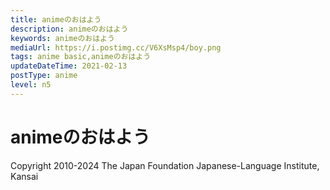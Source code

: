 ```yaml
---
title: animeのおはよう
description: animeのおはよう
keywords: animeのおはよう
mediaUrl: https://i.postimg.cc/V6XsMsp4/boy.png
tags: anime basic,animeのおはよう
updateDateTime: 2021-02-13
postType: anime
level: n5
---
```


# animeのおはよう

<Grid>
    <Item
      name="boy"
      img="https://i.postimg.cc/V6XsMsp4/boy.png"
      title="おはよう。"
      sound="https://anime-manga.jp/assets/audio/character-expressions/lineup/boy_issei_01.mp3"
    />
    <Item
      name="girl"
      img="https://i.postimg.cc/NG7fjM1j/girl.png"
      title="おはよっ！"
      sound="https://anime-manga.jp/assets/audio/character-expressions/lineup/girl_issei_01.mp3"
    />
    <Item
      name="scrapper"
      img="https://i.postimg.cc/FHqhBJQD/scrapper.png"
      title="よおっ、オッス"
      sound="https://anime-manga.jp/assets/audio/character-expressions/lineup/yarou_issei_01.mp3"
    />
    <Item
      name="samurai"
      img="https://i.postimg.cc/hP2DV5ZF/samurai.png"
      title="ご機嫌いかがでござるか。"
      sound="https://anime-manga.jp/assets/audio/character-expressions/lineup/samurai_issei_01.mp3"
    />
    <Item
      name="old man"
      img="https://i.postimg.cc/xTfjJ2Ry/old-man.png"
      title="おおーようきたのう。"
      sound="https://anime-manga.jp/assets/audio/character-expressions/lineup/ojii_issei_01.mp3"
    />
    <Item
      name="butler"
      img="https://i.postimg.cc/sxyjJdRz/butler.png"
      title="お目覚めはいかがですか、ご主人様。"
      sound="https://anime-manga.jp/assets/audio/character-expressions/lineup/shitsuji_issei_01.mp3"
    />
    <Item
      name="lady"
      img="https://i.postimg.cc/sg1Vm4bM/lady.png"
      title="ごきげんよう。"
      sound="https://anime-manga.jp/assets/audio/character-expressions/lineup/ojou_issei_01.mp3"
    />
    <Item
      name="osakan"
      img="https://i.postimg.cc/KjNZqqZM/osakan.png"
      title="まいど。"
      sound="https://anime-manga.jp/assets/audio/character-expressions/lineup/osakan_issei_01.mp3"
    />
</Grid>

Copyright 2010-2024 The Japan Foundation Japanese-Language Institute, Kansai